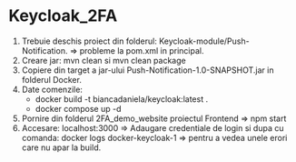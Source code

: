 # Keycloak_2FA

1. Trebuie deschis proiect din folderul: Keycloak-module/Push-Notification. => probleme la pom.xml in principal.
2. Creare jar: mvn clean si mvn clean package
3. Copiere din target a jar-ului Push-Notification-1.0-SNAPSHOT.jar in folderul Docker.
4. Date comenzile:
   - docker build -t biancadaniela/keycloak:latest .
   - docker compose up -d
5. Pornire din folderul 2FA_demo_website proiectul Frontend => npm start
6. Accesare: localhost:3000 => Adaugare credentiale de login si dupa cu comanda: docker logs docker-keycloak-1 => pentru a vedea unele erori care nu apar la build.
